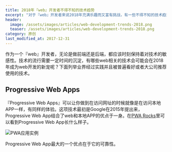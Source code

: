 ```yaml
---
title: 2018年『web』开发者不得不知的技术趋势
excerpt: "对于『web』开发者来说2018年充满乐趣而又富有挑战，有一些不得不知的技术趋势可能在接下里的一年中流行起来，关注并了解这些新技术能增长知识、开阔眼界并且提升格局。"
header:
  image: /assets/images/articles/web-development-trends-2018.png
  teaser: /assets/images/articles/web-development-trends-2018.png
category: 原创
last_modified_at: 2017-12-31
---
```


作为一个『web』开发者，无论是做前端还是后端，都应该时刻保持着对技术的敏感性。技术的流行需要一定时间的沉淀，有哪些web相关的技术会可能会在2018年成为web开发的新宠呢？下面列举业界经过实践并且被普遍看好或者大公司推荐使用的技术。

## Progressive Web Apps 

『Progressive Web Apps』可以让你做到在访问网址的时候就像是在访问本地APP一样，有同样的体验。这项技术最初是Google在2015年提出来，Progressive Web App结合了web和本地APP的优点于一身。在[PWA Rocks](https://pwa.rocks/ "PWA应用实例")里可以看到Progressive Web App长什么样子。

![PWA应用实例](/articles/images/articles/pwa-rocks.png "PWA应用实例")

Progressive Web App最大的一个优点在于它的可靠性。

